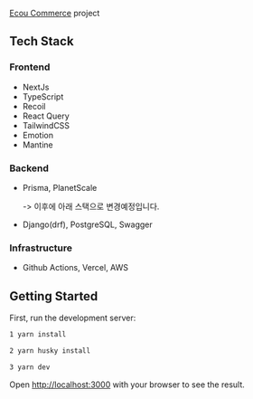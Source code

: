 [Ecou Commerce](https://github.com/kimja7045/ecou-commerce) project

## Tech Stack

### Frontend

- NextJs
- TypeScript
- Recoil
- React Query
- TailwindCSS
- Emotion
- Mantine

### Backend

- Prisma, PlanetScale

  -> 이후에 아래 스택으로 변경예정입니다.

- Django(drf), PostgreSQL, Swagger

### Infrastructure

- Github Actions, Vercel, AWS

## Getting Started

First, run the development server:

```bash
1 yarn install

2 yarn husky install

3 yarn dev
```

Open [http://localhost:3000](http://localhost:3000) with your browser to see the result.

